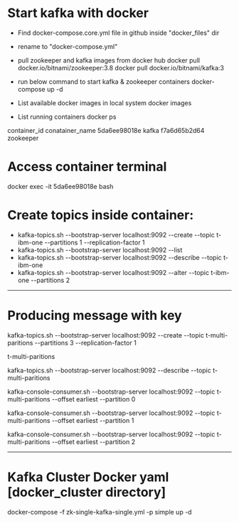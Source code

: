 # Start kafka with docker

- Find docker-compose.core.yml file in github inside "docker_files" dir
- rename to "docker-compose.yml"
- pull zookeeper and kafka images from docker hub
    docker pull docker.io/bitnami/zookeeper:3.8
    docker pull docker.io/bitnami/kafka:3
- run below command to start kafka & zookeeper containers
    docker-compose up -d
- List available docker images  in local system
    docker images

- List running containers
    docker ps

container_id    conatainer_name
5da6ee98018e    kafka
f7a6d65b2d64    zookeeper

# Access container terminal

docker exec -it 5da6ee98018e bash

# Create topics inside container:

- kafka-topics.sh --bootstrap-server localhost:9092 --create --topic t-ibm-one --partitions 1 --replication-factor 1
- kafka-topics.sh --bootstrap-server localhost:9092 --list
- kafka-topics.sh --bootstrap-server localhost:9092 --describe --topic t-ibm-one
- kafka-topics.sh --bootstrap-server localhost:9092 --alter --topic t-ibm-one --partitions 2

----------------------------
# Producing message with key

kafka-topics.sh --bootstrap-server localhost:9092 --create --topic t-multi-paritions --partitions 3 --replication-factor 1

t-multi-paritions

kafka-topics.sh --bootstrap-server localhost:9092 --describe --topic t-multi-paritions

kafka-console-consumer.sh --bootstrap-server localhost:9092 --topic t-multi-paritions --offset earliest --partition 0

kafka-console-consumer.sh --bootstrap-server localhost:9092 --topic t-multi-paritions --offset earliest --partition 1

kafka-console-consumer.sh --bootstrap-server localhost:9092 --topic t-multi-paritions --offset earliest --partition 2

---------------------------------

# Kafka Cluster Docker yaml [docker_cluster directory]



docker-compose -f zk-single-kafka-single.yml -p simple up -d






